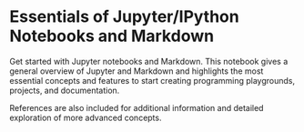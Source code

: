 # Essentials of Jupyter/IPython Notebooks and Markdown

Get started with Jupyter notebooks and Markdown. This notebook gives a general overview of Jupyter and Markdown and highlights the most essential concepts and features to start creating programming playgrounds, projects, and documentation.

References are also included for additional information and detailed exploration of more advanced concepts. 
